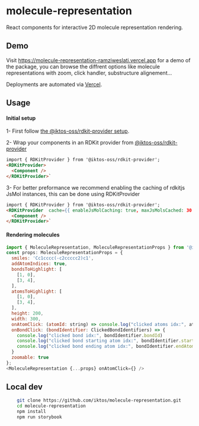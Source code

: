 # molecule-representation

React components for interactive 2D molecule representation rendering.

## Demo  
Visit https://molecule-representation-ramziweslati.vercel.app for a demo of the package, you can browse the diffrent options like molecule representations with zoom, click handler, substructure alignement...

 Deployments are automated via [Vercel](https://vercel.com).
## Usage

#### Initial setup  

1- First follow [the @iktos-oss/rdkit-provider setup](https://github.com/iktos/rdkit-provider?tab=readme-ov-file#setup).

2- Wrap your components in an RDKit provider from [@iktos-oss/rdkit-provider](https://github.com/iktos/rdkit-provider)

```html
import { RDKitProvider } from '@iktos-oss/rdkit-provider';
<RDKitProvider>
  <Component />
</RDKitProvider>`
```

3- For better preformance we recommend enabling the caching of rdkitjs JsMol instances, this can be done using RDKitProvider
```html
import { RDKitProvider } from '@iktos-oss/rdkit-provider';
<RDKitProvider  cache={{ enableJsMolCaching: true, maxJsMolsCached: 30 }}>
  <Component />
</RDKitProvider>`
```

#### Rendering molecules

```js
import { MoleculeRepresentation, MoleculeRepresentationProps } from '@iktos-oss/molecule-representation';
const props: MoleculeRepresentationProps = {
  smiles: 'Cc1cccc(-c2ccccc2)c1',
  addAtomIndices: true,
  bondsToHighlight: [
    [1, 0],
    [3, 4],
  ],
  atomsToHighlight: [
    [1, 0],
    [3, 4],
  ],
  height: 200,
  width: 300,
  onAtomClick: (atomId: string) => console.log("clicked atoms idx:", atomId),
  onBondClick: (bondIdentifier: ClickedBondIdentifiers) => {
    console.log("clicked bond idx:", bondIdentifier.bondId)
    console.log("clicked bond starting atom idx:", bondIdentifier.startAtomId)
    console.log("clicked bond ending atom idx:", bondIdentifier.endAtomId)
  }
  zoomable: true
};
<MoleculeRepresentation {...props} onAtomClick={} />
```

## Local dev
```bash
    git clone https://github.com/iktos/molecule-representation.git
    cd molecule-representation
    npm install
    npm run storybook
```  
